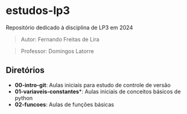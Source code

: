 # estudos-lp3
Repositório dedicado à disciplina de LP3 em 2024

> Autor: Fernando Freitas de Lira 

> Professor: Domingos Latorre

## Diretórios

- **00-intro-git**: Aulas iniciais para estudo de controle de versão
- **01-variaveis-constantes***: Aulas iniciais de conceitos básicos de python
- **02-funcoes**: Aulas de funções básicas